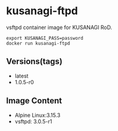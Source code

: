 # kusanagi-ftpd

vsftpd container image for KUSANAGI RoD.
```
export KUSANAGI_PASS=password
docker run kusanagi-ftpd
```

## Versions(tags)
- latest
- 1.0.5-r0

## Image Content
- Alpine Linux:3.15.3
- vsftpd: 3.0.5-r1

